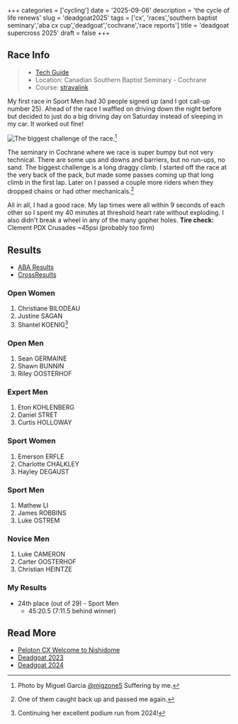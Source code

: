 +++
categories = ['cycling']
date = '2025-09-06'
description = 'the cycle of life renews'
slug = 'deadgoat2025'
tags = ['cx', 'races','southern baptist seminary','aba cx cup','deadgoat','cochrane','race reports']
title = 'deadgoat supercross 2025'
draft = false
+++

## Race Info

> * [Tech Guide](https://drive.google.com/file/d/1oyWQSatDRL_ZEG-T_CVhCRPuZQbIxAVg/view) 
> * Location: Canadian Southern Baptist Seminary - Cochrane
> * Course: [stravalink](https://www.strava.com/segments/37743927)

My first race in Sport Men had 30 people signed up (and I got call-up number 25). Ahead of the race I waffled on driving down the night before but decided to just do a big driving day on Saturday instead of sleeping in my car. It worked out fine!

![The biggest challenge of the race.](/deadgoat25_barriers.jpg "Photo by Miguel Garcia @migzone5 Suffering by me.")[^1]

[^1]: Photo by Miguel Garcia [@migzone5](https://www.instagram.com/migzone5/) Suffering by me.

The seminary in Cochrane where we race is super bumpy but not very technical. There are some ups and downs and barriers, but no run-ups, no sand. The biggest challenge is a long draggy climb. I started off the race at the very back of the pack, but made some passes coming up that long climb in the first lap. Later on I passed a couple more riders when they dropped chains or had other mechanicals.[^2] 

[^2]: One of them caught back up and passed me again.

All in all, I had a good race. My lap times were all within 9 seconds of each other so I spent my 40 minutes at threshold heart rate without exploding. I also didn't break a wheel in any of the many gopher holes. **Tire check:** Clement PDX Crusades ~45psi (probably too firm)
## Results

* [ABA Results](https://zone4.ca/race/2025-09-06/db8e1e22/results)
* [CrossResults](https://www.crossresults.com/race/13076)

### Open Women

1. Christiane BILODEAU
2. Justine SAGAN
3. Shantel KOENIG[^3]

[^3]: Continuing her excellent podium run from 2024!
### Open Men

1. Sean GERMAINE
2. Shawn BUNNIN
3. Riley OOSTERHOF

### Expert Men

1. Eton KOHLENBERG
2. Daniel STRET
3. Curtis HOLLOWAY

### Sport Women

1. Emerson ERFLE
2. Charlotte CHALKLEY
3. Hayley DEGAUST

### Sport Men

1. Mathew LI
2. James ROBBINS
3. Luke OSTREM

### Novice Men

1. Luke CAMERON
2. Carter OOSTERHOF
3. Christian HEINTZE

### My Results

* 24th place (out of 29) - Sport Men
	* 45:20.5 (7:11.5 behind winner)

## Read More

* [Peloton CX Welcome to Nishidome](../peloton2025/)
* [Deadgoat 2023](../deadgoat2023/)
* [Deadgoat 2024](../deadgoat2024/)
